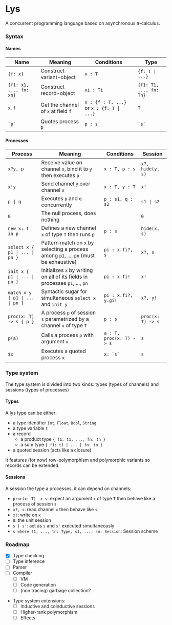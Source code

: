 Lys
===

A concurrent programming language based on asynchronous π-calculus.

### Syntax

#### Names

| Name 	| Meaning 	| Conditions 	| Type 	|
|-------------------------	|---------------------------------------	|----------------------------------------	|-------------------------	|
| `{f: x}` 	| Construct variant-object 	| `x : T` 	| `{f: T \| ...}` 	|
| `{f1: x1, ..., fn: xn}` 	| Construct record-object 	| `xi : Ti` 	| `{f1: T1, ..., fn: Tn}` 	|
| `x.f` 	| Get the channel of `x` at field `f` 	| `x : {f : T, ...}` or `x : {f: T \| ...}` 	| `T` 	|
| ``` `p` ``` 	| Quotes process `p` 	| `p : s` 	| ``` `s` ``` 	|

#### Processes

|Process| Meaning 	| Conditions 	| Session 	|
|------------------------------	|----------------------------------------------------------------------------------	|--------------------------	|-------------------	|
| `x?y, p` 	| Receive value on channel `x`, bind it to `y` then executes `p` 	| `x : T, p : s` 	| `x?, hide(y, s)` 	|
| `x!y` 	| Send channel `y` over channel `x` 	| `x : T, y : T` 	| `x!` 	|
| `p \| q` 	| Executes `p` and `q` concurrently 	| `p : s1, q : s2`  	| `s1 \| s2` 	|
| `0` 	| The null process, does nothing 	|  	| `0` 	|
| `new x: T in p` 	| Defines a new channel `x` of type `T` then runs `p` 	| `p : s` 	| `hide(x, s)` 	|
| `select x { p1 \| ... \| pn }` 	| Pattern match on `x` by selecting a process among `p1`, ..., `pn` (must be exhaustive)	| `pi : x.fi?, s`	| `x?, s` 	|
| `init x { p1 \| ... \| pn }` 	| Initializes `x` by writing on all of its fields in processes `p1`, ..., `pn` 	| `pi : x.fi!` | `x!` 	|
| `match x y { p1 \| ... \| pn }` 	| Syntactic sugar for simultaneous `select x` and `init y` | `pi : x.fi?, y.gi!` | `x?, y!` 	|
| `proc(x: T) -> s { p }` 	| A process `p` of session `s` parametrized by a channel `x` of type `T` 	| `p : s` 	| `proc(x: T) -> s` 	|
| `p(a)` 	| Calls a process `p` with argument `x` 	| `a : T, proc(x: T) -> s` 	| `s` 	|
| `$x` 	| Executes a quoted process `x` 	| ``` x: `s` ``` 	| `s` 	|

### Type system

The type system is divided into two kinds: types (types of channels) and sessions (types of processes)

#### Types

A lys type can be either:
- a type identifier `Int`, `Float`, `Bool`, `String`
- a type variable `t`
- a record
    - a product type `{ f1: t1, ..., fn: tn }`
    - a sum type `{ f1: t1 | ... | fn: tn }`
- a quoted session (acts like a closure)

It features (for now) row-polymorphism and polymorphic variants so records can be extended.

#### Sessions

A session the type a processes, it can depend on channels:
- `proc(x: T) -> s`: expect an argument `x` of type `T` then behave like a process of session `s`
- `x?, s`: read channel `x` then behave like `s`
- `x!`: write on `x`
- `0`: the unit session
- `s | s'`: act as `s` and `s'` executed simultaneously
- `s where t1, ..., tn: Type, s1, ..., sn: Session`: Session scheme

### Roadmap

- [x] Type checking
- [ ] Type inference
- [ ] Parser
- [ ] Compiler
    - [ ] VM
    - [ ] Code generation
    - [ ] (non tracing) garbage collection?
- Type system extensions:
    - [ ] Inductive and coinductive sessions
    - [ ] Higher-rank polymorphism
    - [ ] Effects
